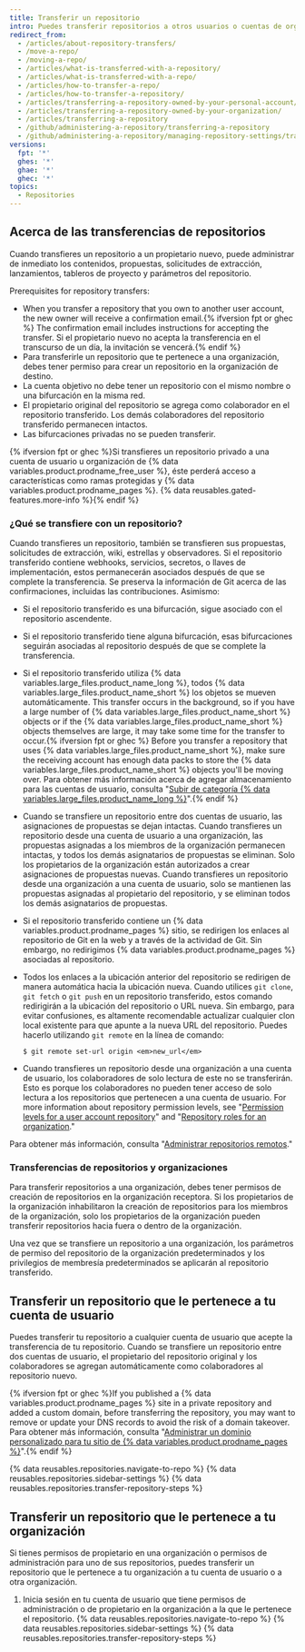 ```yaml
---
title: Transferir un repositorio
intro: Puedes transferir repositorios a otros usuarios o cuentas de organización.
redirect_from:
  - /articles/about-repository-transfers/
  - /move-a-repo/
  - /moving-a-repo/
  - /articles/what-is-transferred-with-a-repository/
  - /articles/what-is-transferred-with-a-repo/
  - /articles/how-to-transfer-a-repo/
  - /articles/how-to-transfer-a-repository/
  - /articles/transferring-a-repository-owned-by-your-personal-account/
  - /articles/transferring-a-repository-owned-by-your-organization/
  - /articles/transferring-a-repository
  - /github/administering-a-repository/transferring-a-repository
  - /github/administering-a-repository/managing-repository-settings/transferring-a-repository
versions:
  fpt: '*'
  ghes: '*'
  ghae: '*'
  ghec: '*'
topics:
  - Repositories
---
```


## Acerca de las transferencias de repositorios

Cuando transfieres un repositorio a un propietario nuevo, puede administrar de inmediato los contenidos, propuestas, solicitudes de extracción, lanzamientos, tableros de proyecto y parámetros del repositorio.

Prerequisites for repository transfers:
- When you transfer a repository that you own to another user account, the new owner will receive a confirmation email.{% ifversion fpt or ghec %} The confirmation email includes instructions for accepting the transfer. Si el propietario nuevo no acepta la transferencia en el transcurso de un día, la invitación se vencerá.{% endif %}
- Para transferirle un repositorio que te pertenece a una organización, debes tener permiso para crear un repositorio en la organización de destino.
- La cuenta objetivo no debe tener un repositorio con el mismo nombre o una bifurcación en la misma red.
- El propietario original del repositorio se agrega como colaborador en el repositorio transferido. Los demás colaboradores del repositorio transferido permanecen intactos.
- Las bifurcaciones privadas no se pueden transferir.

{% ifversion fpt or ghec %}Si transfieres un repositorio privado a una cuenta de usuario u organización de {% data variables.product.prodname_free_user %}, éste perderá acceso a características como ramas protegidas y {% data variables.product.prodname_pages %}. {% data reusables.gated-features.more-info %}{% endif %}

### ¿Qué se transfiere con un repositorio?

Cuando transfieres un repositorio, también se transfieren sus propuestas, solicitudes de extracción, wiki, estrellas y observadores. Si el repositorio transferido contiene webhooks, servicios, secretos, o llaves de implementación, estos permanecerán asociados después de que se complete la transferencia. Se preserva la información de Git acerca de las confirmaciones, incluidas las contribuciones. Asimismo:

- Si el repositorio transferido es una bifurcación, sigue asociado con el repositorio ascendente.
- Si el repositorio transferido tiene alguna bifurcación, esas bifurcaciones seguirán asociadas al repositorio después de que se complete la transferencia.
- Si el repositorio transferido utiliza {% data variables.large_files.product_name_long %}, todos {% data variables.large_files.product_name_short %} los objetos se mueven automáticamente. This transfer occurs in the background, so if you have a large number of {% data variables.large_files.product_name_short %} objects or if the {% data variables.large_files.product_name_short %} objects themselves are large, it may take some time for the transfer to occur.{% ifversion fpt or ghec %} Before you transfer a repository that uses {% data variables.large_files.product_name_short %}, make sure the receiving account has enough data packs to store the {% data variables.large_files.product_name_short %} objects you'll be moving over. Para obtener más información acerca de agregar almacenamiento para las cuentas de usuario, consulta "[Subir de categoría {% data variables.large_files.product_name_long %}](/articles/upgrading-git-large-file-storage)".{% endif %}
- Cuando se transfiere un repositorio entre dos cuentas de usuario, las asignaciones de propuestas se dejan intactas. Cuando transfieres un repositorio desde una cuenta de usuario a una organización, las propuestas asignadas a los miembros de la organización permanecen intactas, y todos los demás asignatarios de propuestas se eliminan. Solo los propietarios de la organización están autorizados a crear asignaciones de propuestas nuevas. Cuando transfieres un repositorio desde una organización a una cuenta de usuario, solo se mantienen las propuestas asignadas al propietario del repositorio, y se eliminan todos los demás asignatarios de propuestas.
- Si el repositorio transferido contiene un {% data variables.product.prodname_pages %} sitio, se redirigen los enlaces al repositorio de Git en la web y a través de la actividad de Git. Sin embargo, no redirigimos {% data variables.product.prodname_pages %} asociadas al repositorio.
- Todos los enlaces a la ubicación anterior del repositorio se redirigen de manera automática hacia la ubicación nueva. Cuando utilices `git clone`, `git fetch` o `git push` en un repositorio transferido, estos comando redirigirán a la ubicación del repositorio o URL nueva. Sin embargo, para evitar confusiones, es altamente recomendable actualizar cualquier clon local existente para que apunte a la nueva URL del repositorio. Puedes hacerlo utilizando `git remote` en la línea de comando:

  ```shell
  $ git remote set-url origin <em>new_url</em>
  ```

- Cuando transfieres un repositorio desde una organización a una cuenta de usuario, los colaboradores de solo lectura de este no se transferirán. Esto es porque los colaboradores no pueden tener acceso de solo lectura a los repositorios que pertenecen a una cuenta de usuario. For more information about repository permission levels, see "[Permission levels for a user account repository](/github/setting-up-and-managing-your-github-user-account/permission-levels-for-a-user-account-repository)" and "[Repository roles for an organization](/organizations/managing-access-to-your-organizations-repositories/repository-roles-for-an-organization)."

Para obtener más información, consulta "[Administrar repositorios remotos](/github/getting-started-with-github/managing-remote-repositories)."

### Transferencias de repositorios y organizaciones

Para transferir repositorios a una organización, debes tener permisos de creación de repositorios en la organización receptora. Si los propietarios de la organización inhabilitaron la creación de repositorios para los miembros de la organización, solo los propietarios de la organización pueden transferir repositorios hacia fuera o dentro de la organización.

Una vez que se transfiere un repositorio a una organización, los parámetros de permiso del repositorio de la organización predeterminados y los privilegios de membresía predeterminados se aplicarán al repositorio transferido.

## Transferir un repositorio que le pertenece a tu cuenta de usuario

Puedes transferir tu repositorio a cualquier cuenta de usuario que acepte la transferencia de tu repositorio. Cuando se transfiere un repositorio entre dos cuentas de usuario, el propietario del repositorio original y los colaboradores se agregan automáticamente como colaboradores al repositorio nuevo.

{% ifversion fpt or ghec %}If you published a {% data variables.product.prodname_pages %} site in a private repository and added a custom domain, before transferring the repository, you may want to remove or update your DNS records to avoid the risk of a domain takeover. Para obtener más información, consulta "[Administrar un dominio personalizado para tu sitio de {% data variables.product.prodname_pages %}](/articles/managing-a-custom-domain-for-your-github-pages-site)".{% endif %}

{% data reusables.repositories.navigate-to-repo %}
{% data reusables.repositories.sidebar-settings %}
{% data reusables.repositories.transfer-repository-steps %}

## Transferir un repositorio que le pertenece a tu organización

Si tienes permisos de propietario en una organización o permisos de administración para uno de sus repositorios, puedes transferir un repositorio que le pertenece a tu organización a tu cuenta de usuario o a otra organización.

1. Inicia sesión en tu cuenta de usuario que tiene permisos de administración o de propietario en la organización a la que le pertenece el repositorio.
{% data reusables.repositories.navigate-to-repo %}
{% data reusables.repositories.sidebar-settings %}
{% data reusables.repositories.transfer-repository-steps %}
